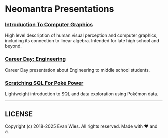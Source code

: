 # Neomantra Presentations

### [Introduction To Computer Graphics](./IntroToComputerGraphics.pdf)

High level description of human visual perception and computer graphics, including its connection to linear algebra.   Intended for late high school and beyond.

### [Career Day: Engineering](./EngineeringCareerDay.pdf)

Career Day presentation about Engineering to middle school students.

### [Scratching SQL For Poké Power](./ScratchingSQLForPokePower.pdf)

Lightweight introduction to SQL and data exploration using Pokémon data.

----

## LICENSE

Copyright (c) 2018-2025 Evan Wies.  All rights reserved.  Made with :heart: and :fire:.